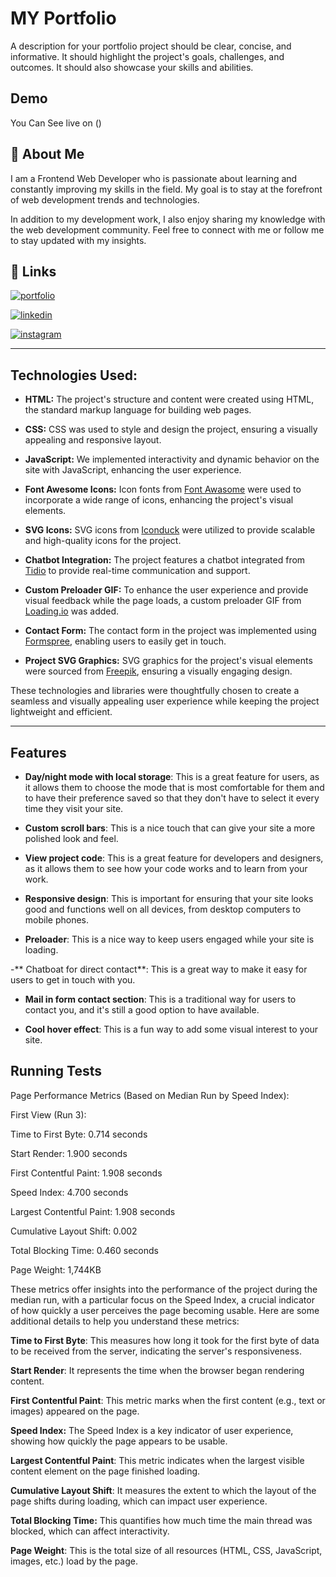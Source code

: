 
# MY Portfolio


A description for your portfolio project should be clear, concise, and informative. It should highlight the project's goals, challenges, and outcomes. It should also showcase your skills and abilities.


## Demo

You Can See live on  ()


## 🚀 About Me
I am a Frontend Web Developer who is passionate about learning and constantly improving my skills in the field. My goal is to stay at the forefront of web development trends and technologies.

In addition to my development work, I also enjoy sharing my knowledge with the web development community. Feel free to connect with me or follow me to stay updated with my insights.



## 🔗 Links
[![portfolio](https://img.shields.io/badge/my_portfolio-000?style=for-the-badge&logo=ko-fi&logoColor=white)]()

[![linkedin](https://img.shields.io/badge/linkedin-0A66C2?style=for-the-badge&logo=linkedin&logoColor=white)](https://www.linkedin.com/in/ankush-rai-40969216a?)

[![instagram](https://img.shields.io/badge/instagram-1DA1F2?style=for-the-badge&logo=instagram&logoColor=white)](https://www.instagram.com/_ankushrai_/)


---
## Technologies Used:

- **HTML:** The project's structure and content were created using HTML, the standard markup language for building web pages.

- **CSS:** CSS was used to style and design the project, ensuring a visually appealing and responsive layout. 

- **JavaScript:** We implemented interactivity and dynamic behavior on the site with JavaScript, enhancing the user experience.

- **Font Awesome Icons:** Icon fonts from [Font Awasome](https://fontawesome.com/) were used to incorporate a wide range of icons, enhancing the project's visual elements.

- **SVG Icons:** SVG icons from [Iconduck](https://iconduck.com/) were utilized to provide scalable and high-quality icons for the project.

- **Chatbot Integration:** The project features a chatbot integrated from [Tidio](https://www.tidio.com/) to provide real-time communication and support.

- **Custom Preloader GIF:** To enhance the user experience and provide visual feedback while the page loads, a custom preloader GIF from [Loading.io](https://loading.io/) was added.

- **Contact Form:** The contact form in the project was implemented using [Formspree](https://formspree.io/), enabling users to easily get in touch.

- **Project SVG Graphics:** SVG graphics for the project's visual elements were sourced from [Freepik](https://www.freepik.com/), ensuring a visually engaging design.

These technologies and libraries were thoughtfully chosen to create a seamless and visually appealing user experience while keeping the project lightweight and efficient.

---

## Features

- **Day/night mode with local storage**: This is a great feature for users, as it allows them to choose the mode that is most comfortable for them and to have their preference saved so that they don't have to select it every time they visit your site.

- **Custom scroll bars**: This is a nice touch that can give your site a more polished look and feel.

- **View project code**: This is a great feature for developers and designers, as it allows them to see how your code works and to learn from your work.

- **Responsive design**: This is important for ensuring that your site looks good and functions well on all devices, from desktop computers to mobile phones.

- **Preloader**: This is a nice way to keep users engaged while your site is loading.

-** Chatboat for direct contact**: This is a great way to make it easy for users to get in touch with you.

- **Mail in form contact section**: This is a traditional way for users to contact you, and it's still a good option to have available.

- **Cool hover effect**: This is a fun way to add some visual interest to your site.


## Running Tests

Page Performance Metrics (Based on Median Run by Speed Index):

First View (Run 3):

Time to First Byte: 0.714 seconds

Start Render: 1.900 seconds

First Contentful Paint: 1.908 seconds

Speed Index: 4.700 seconds

Largest Contentful Paint: 1.908 seconds

Cumulative Layout Shift: 0.002

Total Blocking Time: 0.460 seconds

Page Weight: 1,744KB

These metrics offer insights into the performance of the project during the median run, with a particular focus on the Speed Index, a crucial indicator of how quickly a user perceives the page becoming usable. Here are some additional details to help you understand these metrics:

**Time to First Byte**: This measures how long it took for the first byte of data to be received from the server, indicating the server's responsiveness.

**Start Render**: It represents the time when the browser began rendering content.

**First Contentful Paint**: This metric marks when the first content (e.g., text or images) appeared on the page.

**Speed Index:** The Speed Index is a key indicator of user experience, showing how quickly the page appears to be usable.

**Largest Contentful Paint**: This metric indicates when the largest visible content element on the page finished loading.

**Cumulative Layout Shift**: It measures the extent to which the layout of the page shifts during loading, which can impact user experience.

**Total Blocking Time:** This quantifies how much time the main thread was blocked, which can affect interactivity.

**Page Weight**: This is the total size of all resources (HTML, CSS, JavaScript, images, etc.) load by the page.
